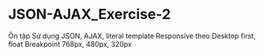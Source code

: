 # JSON-AJAX_Exercise-2
Ôn tập
Sử dụng JSON, AJAX, literal template
Responsive theo Desktop first, float
Breakpoint 768px, 480px, 320px

